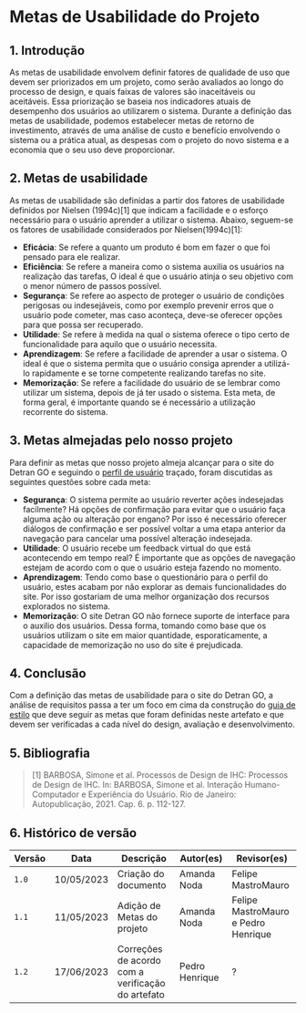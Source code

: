 # Metas de Usabilidade do Projeto

## 1. Introdução
As metas de usabilidade envolvem definir fatores de qualidade de uso que devem ser priorizados em um projeto, como serão avaliados ao longo do processo de design, e quais faixas de valores são inaceitáveis ou aceitáveis. Essa priorização se baseia nos indicadores atuais de desempenho dos usuários ao utilizarem o sistema. Durante a definição das metas de usabilidade, podemos estabelecer metas de retorno de investimento, através de uma análise de custo e benefício envolvendo o sistema ou a prática atual, as despesas com o projeto do novo sistema e a economia que o seu uso deve proporcionar.

## 2. Metas de usabilidade
As metas de usabilidade são definidas a partir dos fatores de usabilidade definidos por Nielsen (1994c)[1] que indicam a facilidade e o esforço necessário para o usuário aprender a utilizar o sistema. Abaixo, seguem-se os fatores de usabilidade considerados por Nielsen(1994c)[1]:

- **Eficácia**: Se refere a quanto um produto é bom em fazer o que foi pensado para ele realizar.
- **Eficiência**: Se refere a maneira como o sistema auxilia os usuários na realização das tarefas, O ideal é que o usuário atinja o seu objetivo com o menor número de passos possível.
- **Segurança**: Se refere ao aspecto de proteger o usuário de condições perigosas ou indesejáveis, como por exemplo prevenir erros que o usuário pode cometer, mas caso aconteça, deve-se oferecer opções para que possa ser recuperado.
- **Utilidade**: Se refere à medida na qual o sistema oferece o tipo certo de funcionalidade para aquilo que o usuário necessita.
- **Aprendizagem**: Se refere a facilidade de aprender a usar o sistema. O ideal é que o sistema permita que o usuário consiga aprender a utilizá-lo rapidamente e se torne competente realizando tarefas no site.
- **Memorização**: Se refere a facilidade do usuário de se lembrar como utilizar um sistema, depois de já ter usado o sistema. Esta meta, de forma geral, é importante quando se é necessário a utilização recorrente do sistema.

## 3. Metas almejadas pelo nosso projeto
Para definir as metas que nosso projeto almeja alcançar para o site do Detran GO e seguindo o [perfil de usuário](../analise_requisitos/perfilUsuario.md) traçado, foram discutidas as seguintes questões sobre cada meta:

- **Segurança**: O sistema permite ao usuário reverter ações indesejadas facilmente? Há opções de confirmação para evitar que o usuário faça alguma ação ou alteração por engano? Por isso é necessário oferecer diálogos de confirmação e ser possível voltar a uma etapa anterior da navegação para cancelar uma possível alteração indesejada. 
- **Utilidade**: O usuário recebe um feedback virtual do que está acontecendo em tempo real? É importante que as opções de navegação estejam de acordo com o que o usuário esteja fazendo no momento.
- **Aprendizagem**: Tendo como base o questionário para o perfil do usuário, estes acabam por não explorar as demais funcionalidades do site. Por isso gostariam de uma melhor organização dos recursos explorados no sistema.
- **Memorização**: O site Detran GO não fornece suporte de interface para o auxilio dos usuários. Dessa forma, tomando como base que os usuários utilizam o site em maior quantidade, esporaticamente, a capacidade de memorização no uso do site é prejudicada.

## 4. Conclusão

Com a definição das metas de usabilidade para o site do Detran GO, a análise de requisitos passa a ter um foco em cima da construção do [guia de estilo](../analise_requisitos/guia_estilo.md) que deve seguir as metas que foram definidas neste artefato e que devem ser verificadas a cada nível do design, avaliação e desenvolvimento.

## 5. Bibliografia
> [1] BARBOSA, Simone et al. Processos de Design de IHC: Processos de Design de IHC. In: BARBOSA, Simone et al. Interação Humano-Computador e Experiência do Usuário. Rio de Janeiro: Autopublicação, 2021. Cap. 6. p. 112-127.

## 6. Histórico de versão
| Versão | Data       | Descrição            | Autor(es)   | Revisor(es)    |
|--------|------------|----------------------|-------------|----------------|
| `1.0`  | 10/05/2023 | Criação do documento | Amanda Noda | Felipe MastroMauro |
| `1.1`  | 11/05/2023 | Adição de Metas do projeto | Amanda Noda | Felipe MastroMauro e Pedro Henrique |
| `1.2`  | 17/06/2023 | Correções de acordo com a verificação do artefato | Pedro Henrique | ? |

